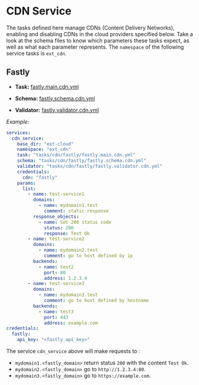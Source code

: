 # CDN Service

The tasks defined here manage CDNs (Content Delivery Networks), enabling and disabling CDNs in the cloud providers specified below. Take a look at the schema files to know which parameters these tasks expect, as well as what each parameter represents. The `namespace` of the following service tasks is `ext_cdn`.

## Fastly

- **Task:** [fastly.main.cdn.yml](fastly/fastly.main.cdn.yml)

- **Schema:** [fastly.schema.cdn.yml](fastly/fastly.schema.cdn.yml)

- **Validator:** [fastly.validator.cdn.yml](fastly/fastly.validator.cdn.yml)

_Example:_

```yaml
services:
  cdn_service:
    base_dir: "ext-cloud"
    namespace: "ext_cdn"
    task: "tasks/cdn/fastly/fastly.main.cdn.yml"
    schema: "tasks/cdn/fastly/fastly.schema.cdn.yml"
    validator: "tasks/cdn/fastly/fastly.validator.cdn.yml"
    credentials:
      cdn: "fastly"
    params:
      list:
        - name: test-service1
          domains:
            - name: mydomain1.test
              comment: static response
          response_objects:
            - name: Set 200 status code
              status: 200
              response: Test Ok
        - name: test-service2
          domains:
            - name: mydomain2.test
              comment: go to host defined by ip
          backends:
            - name: test2
              port: 80
              address: 1.2.3.4
        - name: test-service3
          domains:
            - name: mydomain3.test
              comment: go to host defined by hostname
          backends:
            - name: test3
              port: 443
              address: example.com
credentials:
  fastly:
    api_key: "<fastly_api_key>"
```

The service `cdn_service` above will make requests to :

- `mydomain1.<fastly_domain>` return status `200` with the content `Test Ok`.
- `mydomain2.<fastly_domain>` go to `http://1.2.3.4:80`.
- `mydomain3.<fastly_domain>` go to `https://example.com`.


